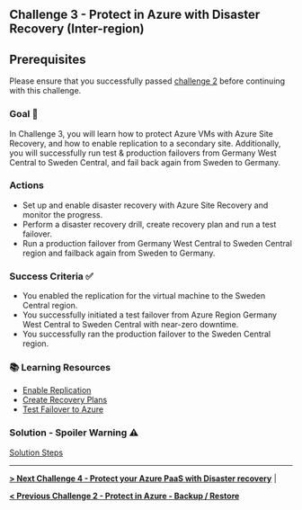 ## Challenge 3 - Protect in Azure with Disaster Recovery (Inter-region)

## Prerequisites

Please ensure that you successfully passed [challenge 2](../../Readme.md#challenge-2) before continuing with this challenge.

### Goal 🎯

In Challenge 3, you will learn how to protect Azure VMs with Azure Site Recovery, and how to enable replication to a secondary site. Additionally, you will successfully run test & production failovers from Germany West Central to Sweden Central, and fail back again from Sweden to Germany.

### Actions

* Set up and enable disaster recovery with Azure Site Recovery and monitor the progress.
* Perform a disaster recovery drill, create recovery plan and run a test failover.
* Run a production failover from Germany West Central to Sweden Central region and failback again from Sweden to Germany.

### Success Criteria ✅

* You enabled the replication for the virtual machine to the Sweden Central region.
* You successfully initiated a test failover from Azure Region Germany West Central to Sweden Central with near-zero downtime.
* You successfully ran the production failover to the Sweden Central region.

### 📚 Learning Resources

* [Enable Replication](https://learn.microsoft.com/en-us/azure/site-recovery/azure-to-azure-how-to-enable-replication)
* [Create Recovery Plans](https://learn.microsoft.com/en-us/azure/site-recovery/site-recovery-create-recovery-plans)
* [Test Failover to Azure](https://learn.microsoft.com/en-us/azure/site-recovery/site-recovery-test-failover-to-azure)

### Solution - Spoiler Warning ⚠️

[Solution Steps](../walkthrough/challenge-3/solution.md)

---

**[> Next Challenge 4 - Protect your Azure PaaS with Disaster recovery](./04_challenge.md)** |

**[< Previous Challenge 2 - Protect in Azure - Backup / Restore](./02_challenge.md)** 